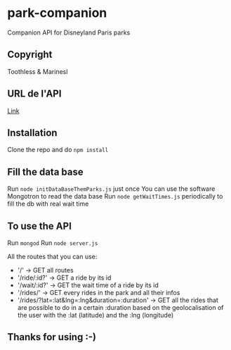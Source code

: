 # park-companion
Companion API for Disneyland Paris parks

## Copyright
Toothless & Marinesl

## URL de l'API
[Link](http://api.fxbresson.fr:3000/)

## Installation
Clone the repo and do `npm install`

## Fill the data base
Run `node initDataBaseThemParks.js` just once
You can use the software Mongotron to read the data base
Run `node getWaitTimes.js` periodically to fill the db with real wait time

## To use the API
Run `mongod`
Run `node server.js`

All the routes that you can use:
* '\/' -> GET all routes
* '/ride/:id?' -> GET a ride by its id
* '/wait/:id?' -> GET the wait time of a ride by its id
* '/rides/' -> GET every rides in the park and all their infos
* '/rides/?lat=:lat&lng=:lng&duration=:duration' -> GET all the rides that are possible to do in a certain :duration based on the geolocalisation of the user with the :lat (latitude) and the :lng (longitude)

## Thanks for using :-)

